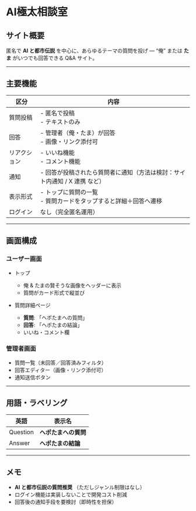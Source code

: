 # AI極太相談室

## サイト概要

匿名で **AI と都市伝説** を中心に、あらゆるテーマの質問を投げ — “俺” または **たま** がいつでも回答できる Q\&A サイト。

---

## 主要機能

| 区分     | 内容                                        |
| ------ | ----------------------------------------- |
| 質問投稿   | - 匿名で投稿<br>- テキストのみ                       |
| 回答     | - 管理者（俺・たま）が回答<br>- 画像・リンク添付可             |
| リアクション | - いいね機能<br>- コメント機能                       |
| 通知     | - 回答が投稿されたら質問者に通知（方法は検討：サイト内通知 / X 連携 など） |
| 表示形式   | - トップに質問の一覧<br>- 質問カードをタップすると詳細＋回答へ遷移     |
| ログイン   | なし（完全匿名運用）                                |

---

## 画面構成

### ユーザー画面

* トップ

  * 俺 & たまの賢そうな画像をヘッダーに表示
  * 質問がカード形式で縦並び
* 質問詳細ページ

  * **質問**: 「ヘポたまへの質問」
  * **回答**: 「ヘポたまの結論」
  * いいね・コメント欄

### 管理者画面

* 質問一覧（未回答／回答済みフィルタ）
* 回答エディター（画像・リンク添付可）
* 通知送信ボタン

---

## 用語・ラベリング

| 英語       | 表示名          |
| -------- | ------------ |
| Question | **ヘポたまへの質問** |
| Answer   | **ヘポたまの結論**  |

---

## メモ

* **AI と都市伝説の質問推奨** （ただしジャンル制限はなし）
* ログイン機能は実装しないことで開発コスト削減
* 回答後の通知手段を要検討（即時性を担保）
